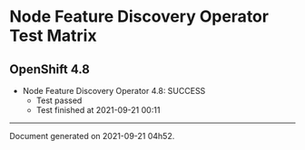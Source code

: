 
Node Feature Discovery Operator Test Matrix
===========================================

OpenShift 4.8
-------------


* Node Feature Discovery Operator 4.8: SUCCESS
  - Test passed
  - Test finished at 2021-09-21 00:11


---
Document generated on 2021-09-21 04h52.
